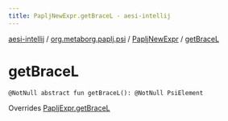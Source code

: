 ```yaml
---
title: PapljNewExpr.getBraceL - aesi-intellij
---
```


[aesi-intellij](../../index.html) / [org.metaborg.paplj.psi](../index.html) / [PapljNewExpr](index.html) / [getBraceL](.)

# getBraceL

`@NotNull abstract fun getBraceL(): @NotNull PsiElement`

Overrides [PapljExpr.getBraceL](../-paplj-expr/get-brace-l.html)

